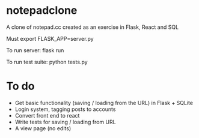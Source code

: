 # notepadclone
A clone of notepad.cc created as an exercise in Flask, React and SQL

Must export FLASK_APP=server.py

To run server: flask run

To run test suite: python tests.py

# To do
- Get basic functionality (saving / loading from the URL) in Flask + SQLite
- Login system, tagging posts to accounts
- Convert front end to react
- Write tests for saving / loading from URL
- A view page (no edits)
